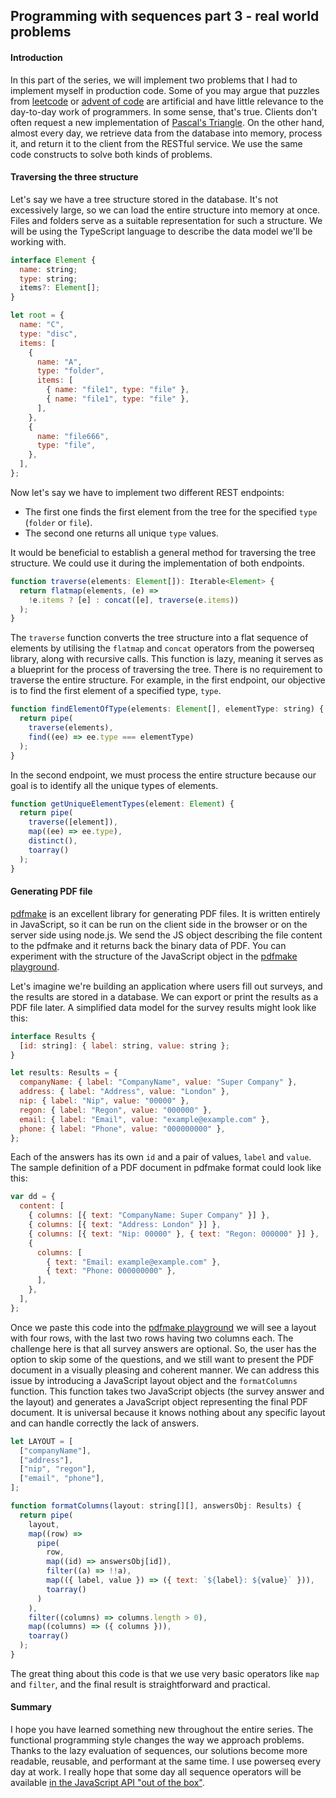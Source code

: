 ## Programming with sequences part 3 - real world problems

#### Introduction

In this part of the series, we will implement two problems that I had to implement myself in production code. Some of you may argue that puzzles from [leetcode](https://leetcode.com/) or [advent of code](https://adventofcode.com/) are artificial and have little relevance to the day-to-day work of programmers. In some sense, that's true. Clients don't often request a new implementation of [Pascal's Triangle](https://en.wikipedia.org/wiki/Pascal%27s_triangle). On the other hand, almost every day, we retrieve data from the database into memory, process it, and return it to the client from the RESTful service. We use the same code constructs to solve both kinds of problems.

#### Traversing the three structure

Let's say we have a tree structure stored in the database. It's not excessively large, so we can load the entire structure into memory at once. Files and folders serve as a suitable representation for such a structure. We will be using the TypeScript language to describe the data model we'll be working with.

```javascript
interface Element {
  name: string;
  type: string;
  items?: Element[];
}

let root = {
  name: "C",
  type: "disc",
  items: [
    {
      name: "A",
      type: "folder",
      items: [
        { name: "file1", type: "file" },
        { name: "file1", type: "file" },
      ],
    },
    {
      name: "file666",
      type: "file",
    },
  ],
};
```

Now let's say we have to implement two different REST endpoints:

- The first one finds the first element from the tree for the specified `type` (`folder` or `file`).
- The second one returns all unique `type` values.

It would be beneficial to establish a general method for traversing the tree structure. We could use it during the implementation of both endpoints.

```javascript
function traverse(elements: Element[]): Iterable<Element> {
  return flatmap(elements, (e) =>
    !e.items ? [e] : concat([e], traverse(e.items))
  );
}
```

The `traverse` function converts the tree structure into a flat sequence of elements by utilising the `flatmap` and `concat` operators from the powerseq library, along with recursive calls. This function is lazy, meaning it serves as a blueprint for the process of traversing the tree. There is no requirement to traverse the entire structure. For example, in the first endpoint, our objective is to find the first element of a specified type, `type`.

```javascript
function findElementOfType(elements: Element[], elementType: string) {
  return pipe(
    traverse(elements),
    find((ee) => ee.type === elementType)
  );
}
```

In the second endpoint, we must process the entire structure because our goal is to identify all the unique types of elements.

```javascript
function getUniqueElementTypes(element: Element) {
  return pipe(
    traverse([element]),
    map((ee) => ee.type),
    distinct(),
    toarray()
  );
}
```

#### Generating PDF file

[pdfmake](http://pdfmake.org/#/) is an excellent library for generating PDF files. It is written entirely in JavaScript, so it can be run on the client side in the browser or on the server side using node.js. We send the JS object describing the file content to the pdfmake and it returns back the binary data of PDF. You can experiment with the structure of the JavaScript object in the [pdfmake playground](http://pdfmake.org/playground.html).

Let's imagine we're building an application where users fill out surveys, and the results are stored in a database. We can export or print the results as a PDF file later. A simplified data model for the survey results might look like this:

```javascript
interface Results {
  [id: string]: { label: string, value: string };
}

let results: Results = {
  companyName: { label: "CompanyName", value: "Super Company" },
  address: { label: "Address", value: "London" },
  nip: { label: "Nip", value: "00000" },
  regon: { label: "Regon", value: "000000" },
  email: { label: "Email", value: "example@example.com" },
  phone: { label: "Phone", value: "000000000" },
};
```

Each of the answers has its own `id` and a pair of values, `label` and `value`. The sample definition of a PDF document in pdfmake format could look like this:

```javascript
var dd = {
  content: [
    { columns: [{ text: "CompanyName: Super Company" }] },
    { columns: [{ text: "Address: London" }] },
    { columns: [{ text: "Nip: 00000" }, { text: "Regon: 000000" }] },
    {
      columns: [
        { text: "Email: example@example.com" },
        { text: "Phone: 000000000" },
      ],
    },
  ],
};
```

Once we paste this code into the [pdfmake playground](http://pdfmake.org/playground.html) we will see a layout with four rows, with the last two rows having two columns each. The challenge here is that all survey answers are optional. So, the user has the option to skip some of the questions, and we still want to present the PDF document in a visually pleasing and coherent manner. We can address this issue by introducing a JavaScript layout object and the `formatColumns` function. This function takes two JavaScript objects (the survey answer and the layout) and generates a JavaScript object representing the final PDF document. It is universal because it knows nothing about any specific layout and can handle correctly the lack of answers.

```javascript
let LAYOUT = [
  ["companyName"],
  ["address"],
  ["nip", "regon"],
  ["email", "phone"],
];

function formatColumns(layout: string[][], answersObj: Results) {
  return pipe(
    layout,
    map((row) =>
      pipe(
        row,
        map((id) => answersObj[id]),
        filter((a) => !!a),
        map(({ label, value }) => ({ text: `${label}: ${value}` })),
        toarray()
      )
    ),
    filter((columns) => columns.length > 0),
    map((columns) => ({ columns })),
    toarray()
  );
}
```

The great thing about this code is that we use very basic operators like `map` and `filter`, and the final result is straightforward and practical.

#### Summary

I hope you have learned something new throughout the entire series. The functional programming style changes the way we approach problems. Thanks to the lazy evaluation of sequences, our solutions become more readable, reusable, and performant at the same time. I use powerseq every day at work. I really hope that some day all sequence operators will be available [in the JavaScript API "out of the box"](https://twitter.com/rauschma/status/1567865231983919115).
